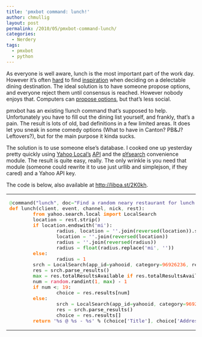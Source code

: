 ```yaml
---
title: 'pmxbot command: lunch!'
author: chmullig
layout: post
permalink: /2010/05/pmxbot-command-lunch/
categories:
  - Nerdery
tags:
  - pmxbot
  - python
---
```

As everyone is well aware, lunch is the most important part of the work day. However it&#8217;s often [hard][1] to find [inspiration][2] when deciding on a delectable dining destination. The ideal solution is to have someone propose options, and everyone reject them until consensus is reached. However nobody enjoys that. Computers can [propose options][3], but that&#8217;s less social.

pmxbot has an existing !lunch command that&#8217;s supposed to help. Unfortunately you have to fill out the dining list yourself, and frankly, that&#8217;s a pain. The result is lots of old, bad definitions in a few limited areas. It does let you sneak in some comedy options (What to have in Canton? PB&J? Leftovers?), but for the main purpose it kinda sucks.

The solution is to use someone else&#8217;s database. I cooked one up yesterday pretty quickly using [Yahoo Local&#8217;s][4] [API][5] and the [pYsearch][6] convenience module. The result is quite easy, really. The only wrinkle is you need that module (someone could rewrite it to use just urllib and simplejson, if they cared) and a Yahoo API key.

The code is below, also available at <http://libpa.st/2K0kh>.

<div class="wp_syntax">
  <table>
    <tr>
      <td class="code">
        <pre class="python" style="font-family:monospace;"><span style="color: #66cc66;">@</span>command<span style="color: black;">&#40;</span><span style="color: #483d8b;">"lunch"</span><span style="color: #66cc66;">,</span> doc<span style="color: #66cc66;">=</span><span style="color: #483d8b;">"Find a random neary restaurant for lunch using Yahoo Local. Defaults to 1 mile radius, but append Xmi to the end to change the radius."</span><span style="color: black;">&#41;</span>
<span style="color: #ff7700;font-weight:bold;">def</span> lunch<span style="color: black;">&#40;</span>client<span style="color: #66cc66;">,</span> event<span style="color: #66cc66;">,</span> channel<span style="color: #66cc66;">,</span> nick<span style="color: #66cc66;">,</span> rest<span style="color: black;">&#41;</span>:
        <span style="color: #ff7700;font-weight:bold;">from</span> yahoo.<span style="color: black;">search</span>.<span style="color: black;">local</span> <span style="color: #ff7700;font-weight:bold;">import</span> LocalSearch
        location <span style="color: #66cc66;">=</span> rest.<span style="color: black;">strip</span><span style="color: black;">&#40;</span><span style="color: black;">&#41;</span>
        <span style="color: #ff7700;font-weight:bold;">if</span> location.<span style="color: black;">endswith</span><span style="color: black;">&#40;</span><span style="color: #483d8b;">'mi'</span><span style="color: black;">&#41;</span>:
                radius<span style="color: #66cc66;">,</span> location <span style="color: #66cc66;">=</span> <span style="color: #483d8b;">''</span>.<span style="color: black;">join</span><span style="color: black;">&#40;</span><span style="color: #008000;">reversed</span><span style="color: black;">&#40;</span>location<span style="color: black;">&#41;</span><span style="color: black;">&#41;</span>.<span style="color: black;">split</span><span style="color: black;">&#40;</span><span style="color: #483d8b;">' '</span><span style="color: #66cc66;">,</span> <span style="color: #ff4500;">1</span><span style="color: black;">&#41;</span>
                location <span style="color: #66cc66;">=</span> <span style="color: #483d8b;">''</span>.<span style="color: black;">join</span><span style="color: black;">&#40;</span><span style="color: #008000;">reversed</span><span style="color: black;">&#40;</span>location<span style="color: black;">&#41;</span><span style="color: black;">&#41;</span>
                radius <span style="color: #66cc66;">=</span> <span style="color: #483d8b;">''</span>.<span style="color: black;">join</span><span style="color: black;">&#40;</span><span style="color: #008000;">reversed</span><span style="color: black;">&#40;</span>radius<span style="color: black;">&#41;</span><span style="color: black;">&#41;</span>
                radius <span style="color: #66cc66;">=</span> <span style="color: #008000;">float</span><span style="color: black;">&#40;</span>radius.<span style="color: black;">replace</span><span style="color: black;">&#40;</span><span style="color: #483d8b;">'mi'</span><span style="color: #66cc66;">,</span> <span style="color: #483d8b;">''</span><span style="color: black;">&#41;</span><span style="color: black;">&#41;</span>
        <span style="color: #ff7700;font-weight:bold;">else</span>:
                radius <span style="color: #66cc66;">=</span> <span style="color: #ff4500;">1</span>
        srch <span style="color: #66cc66;">=</span> LocalSearch<span style="color: black;">&#40;</span>app_id<span style="color: #66cc66;">=</span>yahooid<span style="color: #66cc66;">,</span> category<span style="color: #66cc66;">=</span><span style="color: #ff4500;">96926236</span><span style="color: #66cc66;">,</span> results<span style="color: #66cc66;">=</span><span style="color: #ff4500;">20</span><span style="color: #66cc66;">,</span> query<span style="color: #66cc66;">=</span><span style="color: #483d8b;">"lunch"</span><span style="color: #66cc66;">,</span> location<span style="color: #66cc66;">=</span>location<span style="color: #66cc66;">,</span> radius<span style="color: #66cc66;">=</span>radius<span style="color: black;">&#41;</span>
        res <span style="color: #66cc66;">=</span> srch.<span style="color: black;">parse_results</span><span style="color: black;">&#40;</span><span style="color: black;">&#41;</span>
        <span style="color: #008000;">max</span> <span style="color: #66cc66;">=</span> res.<span style="color: black;">totalResultsAvailable</span> <span style="color: #ff7700;font-weight:bold;">if</span> res.<span style="color: black;">totalResultsAvailable</span> &lt<span style="color: #66cc66;">;</span> <span style="color: #ff4500;">250</span> <span style="color: #ff7700;font-weight:bold;">else</span> <span style="color: #ff4500;">250</span>
        num <span style="color: #66cc66;">=</span> <span style="color: #dc143c;">random</span>.<span style="color: black;">randint</span><span style="color: black;">&#40;</span><span style="color: #ff4500;">1</span><span style="color: #66cc66;">,</span> <span style="color: #008000;">max</span><span style="color: black;">&#41;</span> - <span style="color: #ff4500;">1</span>
        <span style="color: #ff7700;font-weight:bold;">if</span> num &lt<span style="color: #66cc66;">;</span> <span style="color: #ff4500;">19</span>:
                choice <span style="color: #66cc66;">=</span> res.<span style="color: black;">results</span><span style="color: black;">&#91;</span>num<span style="color: black;">&#93;</span>
        <span style="color: #ff7700;font-weight:bold;">else</span>:
                srch <span style="color: #66cc66;">=</span> LocalSearch<span style="color: black;">&#40;</span>app_id<span style="color: #66cc66;">=</span>yahooid<span style="color: #66cc66;">,</span> category<span style="color: #66cc66;">=</span><span style="color: #ff4500;">96926236</span><span style="color: #66cc66;">,</span> results<span style="color: #66cc66;">=</span><span style="color: #ff4500;">20</span><span style="color: #66cc66;">,</span> query<span style="color: #66cc66;">=</span><span style="color: #483d8b;">"lunch"</span><span style="color: #66cc66;">,</span> location<span style="color: #66cc66;">=</span>location<span style="color: #66cc66;">,</span> start<span style="color: #66cc66;">=</span>num<span style="color: black;">&#41;</span>
                res <span style="color: #66cc66;">=</span> srch.<span style="color: black;">parse_results</span><span style="color: black;">&#40;</span><span style="color: black;">&#41;</span>
                choice <span style="color: #66cc66;">=</span> res.<span style="color: black;">results</span><span style="color: black;">&#91;</span><span style="color: #ff4500;"></span><span style="color: black;">&#93;</span>
        <span style="color: #ff7700;font-weight:bold;">return</span> <span style="color: #483d8b;">'%s @ %s - %s'</span> % <span style="color: black;">&#40;</span>choice<span style="color: black;">&#91;</span><span style="color: #483d8b;">'Title'</span><span style="color: black;">&#93;</span><span style="color: #66cc66;">,</span> choice<span style="color: black;">&#91;</span><span style="color: #483d8b;">'Address'</span><span style="color: black;">&#93;</span><span style="color: #66cc66;">,</span> choice<span style="color: black;">&#91;</span><span style="color: #483d8b;">'Url'</span><span style="color: black;">&#93;</span><span style="color: black;">&#41;</span></pre>
      </td>
    </tr>
  </table>
</div>

 [1]: http://lunchstr.appspot.com/
 [2]: http://lunchster.com/
 [3]: http://www.urbanspoon.com/spin-widget "Urban Spoon's slot machine widget"
 [4]: http://local.yahoo.com/ "Yahoo Local"
 [5]: http://developer.yahoo.com/search/local/V3/localSearch.html "Yahoo Local Search API Documentation"
 [6]: http://pysearch.sourceforge.net/docs/yahoo.search.local.html "pYsearch: Python APIs for Y! search services"